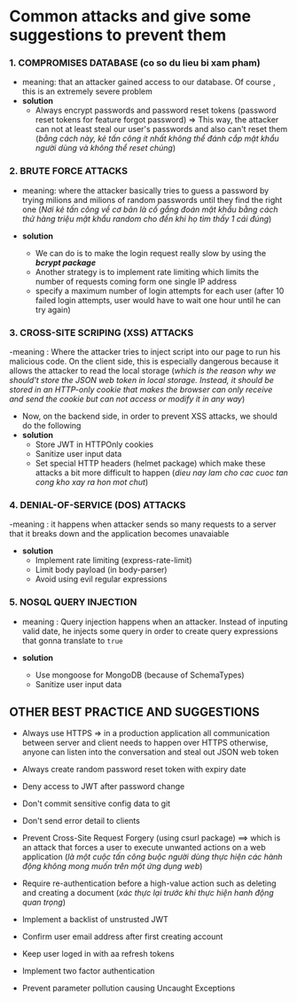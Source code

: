 # Common attacks and give some suggestions to prevent them

### 1. COMPROMISES DATABASE (co so du lieu bi xam pham)
- meaning: that an attacker gained access to our database. Of course , this is an extremely severe problem
- **solution**
    + Always encrypt passwords and password reset tokens (password reset tokens for feature forgot password)
    => This way, the attacker can not at least steal our user's passwords and also can't reset them
       (*bằng cách này, kẻ tấn công ít nhất không thể đánh cắp mật khẩu người dùng và không thể reset chúng*)

### 2. BRUTE FORCE ATTACKS
- meaning: where the attacker basically tries to guess a password by trying milions and milions of random passwords
until they find the right one
(*Nơi kẻ tấn công về cơ bản là cố gắng đoán mật khẩu bằng cách thử hàng triệu mật khẩu random cho đến khi họ tìm thấy 1 cái đúng*)

- **solution**
    + We can do is to make the login request really slow by using the ***bcrypt package***
    + Another strategy is to implement rate limiting which limits the number of requests coming form one single IP address
    + specify a maximum number of login attempts for each user (after 10 failed login attempts, user would have to wait one hour until he can try again)

### 3. CROSS-SITE SCRIPING (XSS) ATTACKS
-meaning : Where the attacker tries to inject script into our page to run his malicious code. On the client side, this is especially dangerous because it allows the attacker to read the local storage (*which is the reason why we should't store the JSON web token in local storage. Instead, it should be stored in an HTTP-only cookie that makes the browser can only receive and send the cookie but can not access or modify it in any way*)

- Now, on the backend side, in order to prevent XSS attacks, we should do the following
- **solution**
    + Store JWT in HTTPOnly cookies
    + Sanitize user input data
    + Set special HTTP headers (helmet package)
which make these attacks a bit more difficult to happen (*dieu nay lam cho cac cuoc tan cong kho xay ra hon mot chut*)

### 4. DENIAL-OF-SERVICE (DOS) ATTACKS
-meaning : it happens when attacker sends so many requests to a server that it breaks down and the application becomes unavaiable

- **solution**
    + Implement rate limiting (express-rate-limit)
    + Limit body payload (in body-parser)
    + Avoid using evil regular expressions 

### 5. NOSQL QUERY INJECTION
- meaning : Query injection happens when an attacker. Instead of inputing valid date, he injects some query in order to create query expressions that gonna translate to `true`

- **solution**
    + Use mongoose for MongoDB (because of SchemaTypes)
    + Sanitize user input data

## OTHER BEST PRACTICE AND SUGGESTIONS
- Always use HTTPS
=> in a production application all communication between server and client needs to happen over HTTPS
otherwise, anyone can listen into the conversation and steal out JSON web token

- Always create random password reset token with expiry date
- Deny access to JWT after password change
- Don't commit sensitive config data to git
- Don't send error detail to clients

- Prevent Cross-Site Request Forgery (using csurl package)
==> which is an attack that forces a user to execute unwanted actions on a web application
(*là một cuộc tấn công buộc người dùng thực hiện các hành động không mong muốn trên một ứng dụng web*)

- Require re-authentication before a high-value action such as deleting and creating a document
(*xác thực lại trước khi thực hiện hanh động quan trọng*)

- Implement a backlist of unstrusted JWT
- Confirm user email address after first creating account
- Keep user loged in with aa refresh tokens
- Implement two factor authentication
- Prevent parameter pollution causing Uncaught Exceptions